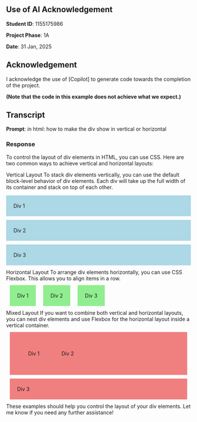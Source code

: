 ## Use of AI Acknowledgement

**Student ID**: 1155175986

**Project Phase**: 1A

**Date**: 31 Jan, 2025

## Acknowledgement

I acknowledge the use of [Copilot] to generate code towards the completion of the project.


**(Note that the code in this example does not achieve what we expect.)**
## Transcript

**Prompt**: in html: how to make the div show in vertical or horizontal

### Response
To control the layout of div elements in HTML, you can use CSS. Here are two common ways to achieve vertical and horizontal layouts:

Vertical Layout
To stack div elements vertically, you can use the default block-level behavior of div elements. Each div will take up the full width of its container and stack on top of each other.

<!DOCTYPE html>
<html>
<head>
<style>
.vertical-container {
  display: block;
}
.vertical-container div {
  background-color: lightblue;
  margin: 10px 0;
  padding: 20px;
}
</style>
</head>
<body>

<div class="vertical-container">
  <div>Div 1</div>
  <div>Div 2</div>
  <div>Div 3</div>
</div>

</body>
</html>
Horizontal Layout
To arrange div elements horizontally, you can use CSS Flexbox. This allows you to align items in a row.

<!DOCTYPE html>
<html>
<head>
<style>
.horizontal-container {
  display: flex;
}
.horizontal-container div {
  background-color: lightgreen;
  margin: 10px;
  padding: 20px;
}
</style>
</head>
<body>

<div class="horizontal-container">
  <div>Div 1</div>
  <div>Div 2</div>
  <div>Div 3</div>
</div>

</body>
</html>
Mixed Layout
If you want to combine both vertical and horizontal layouts, you can nest div elements and use Flexbox for the horizontal layout inside a vertical container.

<!DOCTYPE html>
<html>
<head>
<style>
.mixed-container {
  display: block;
}
.mixed-container .horizontal-container {
  display: flex;
}
.mixed-container div {
  background-color: lightcoral;
  margin: 10px;
  padding: 20px;
}
</style>
</head>
<body>

<div class="mixed-container">
  <div class="horizontal-container">
    <div>Div 1</div>
    <div>Div 2</div>
  </div>
  <div>Div 3</div>
</div>

</body>
</html>
These examples should help you control the layout of your div elements. Let me know if you need any further assistance!